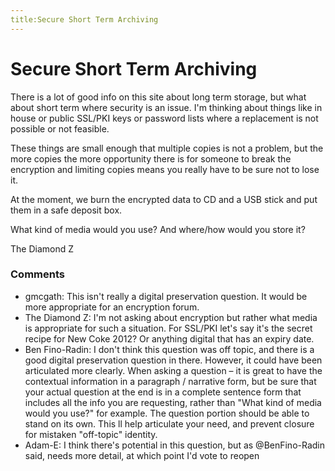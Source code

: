 ```yaml
---
title:Secure Short Term Archiving
---
```

Secure Short Term Archiving
=====================
There is a lot of good info on this site about long term storage, but
what about short term where security is an issue. I'm thinking about
things like in house or public SSL/PKI keys or password lists where a
replacement is not possible or not feasible.

These things are small enough that multiple copies is not a problem, but
the more copies the more opportunity there is for someone to break the
encryption and limiting copies means you really have to be sure not to
lose it.

At the moment, we burn the encrypted data to CD and a USB stick and put
them in a safe deposit box.

What kind of media would you use? And where/how would you store it?

The Diamond Z

### Comments ###
* gmcgath: This isn't really a digital preservation question. It would be more
appropriate for an encryption forum.
* The Diamond Z: I'm not asking about encryption but rather what media is appropriate for
such a situation. For SSL/PKI let's say it's the secret recipe for New
Coke 2012? Or anything digital that has an expiry date.
* Ben Fino-Radin: I don't think this question was off topic, and there is a good digital
preservation question in there. However, it could have been articulated
more clearly. When asking a question – it is great to have the
contextual information in a paragraph / narrative form, but be sure that
your actual question at the end is in a complete sentence form that
includes all the info you are requesting, rather than "What kind of
media would you use?" for example. The question portion should be able
to stand on its own. This ll help articulate your need, and prevent
closure for mistaken "off-topic" identity.
* Adam-E: I think there's potential in this question, but as @BenFino-Radin said,
needs more detail, at which point I'd vote to reopen


